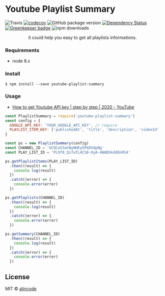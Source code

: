 # Youtube Playlist Summary

![Travis](https://img.shields.io/travis/alincode/youtube-playlist-summary.svg)
[![codecov](https://codecov.io/gh/alincode/youtube-playlist-summary/branch/master/graph/badge.svg)](https://codecov.io/gh/alincode/youtube-playlist-summary)
![GitHub package version](https://img.shields.io/github/package-json/v/alincode/youtube-playlist-summary.svg)
[![Dependency Status](https://img.shields.io/david/alincode/youtube-playlist-summary.svg?style=flat)](https://david-dm.org/alincode/youtube-playlist-summary) [![Greenkeeper badge](https://badges.greenkeeper.io/alincode/youtube-playlist-summary.svg)](https://greenkeeper.io/)
![npm downloads](https://img.shields.io/npm/dt/youtube-playlist-summary.svg)

<p align="center">
it could help you easy to get all playlists informations.
</p>

### Requirements

- node 8.x

### Install

```
$ npm install --save youtube-playlist-summary
```

### Usage

- [How to get Youtube API key | step by step | 2020 - YouTube](https://www.youtube.com/watch?v=sVEytWDWYwM)

```js
const PlaylistSummary = require('youtube-playlist-summary')
const config = {
  GOOGLE_API_KEY: 'YOUR_GOOGLE_API_KEY', // require
  PLAYLIST_ITEM_KEY: ['publishedAt', 'title', 'description', 'videoId', 'videoUrl'], // option
}

const ps = new PlaylistSummary(config)
const CHANNEL_ID = 'UCQCaS3atWyNHEy5PkDXdpNg'
const PLAY_LIST_ID = 'PL9f8_QifuTL4CS8-OyA-4WADhkddOnRS4'

ps.getPlaylistItems(PLAY_LIST_ID)
  .then((result) => {
    console.log(result)
  })
  .catch((error) => {
    console.error(error)
  })

ps.getPlaylists(CHANNEL_ID)
  .then((result) => {
    console.log(result)
  })
  .catch((error) => {
    console.error(error)
  })

ps.getSummary(CHANNEL_ID)
  .then((result) => {
    console.log(result)
  })
  .catch((error) => {
    console.error(error)
  })
```

## License

MIT © [alincode](https://github.com/alincode/youtube-playlist-summary)
